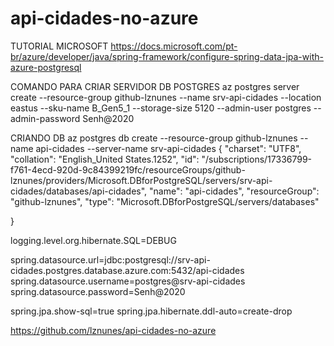 # api-cidades-no-azure


TUTORIAL MICROSOFT
https://docs.microsoft.com/pt-br/azure/developer/java/spring-framework/configure-spring-data-jpa-with-azure-postgresql


COMANDO PARA CRIAR SERVIDOR DB POSTGRES
az postgres server create --resource-group github-lznunes --name srv-api-cidades --location eastus --sku-name B_Gen5_1 --storage-size 5120 --admin-user postgres --admin-password Senh@2020


CRIANDO DB
az postgres db create --resource-group github-lznunes --name api-cidades --server-name srv-api-cidades
{
  "charset": "UTF8",
  "collation": "English_United States.1252",
  "id": "/subscriptions/17336799-f761-4ecd-920d-9c84399219fc/resourceGroups/github-lznunes/providers/Microsoft.DBforPostgreSQL/servers/srv-api-cidades/databases/api-cidades",
  "name": "api-cidades",
  "resourceGroup": "github-lznunes",
  "type": "Microsoft.DBforPostgreSQL/servers/databases"
  
}


logging.level.org.hibernate.SQL=DEBUG

spring.datasource.url=jdbc:postgresql://srv-api-cidades.postgres.database.azure.com:5432/api-cidades
spring.datasource.username=postgres@srv-api-cidades
spring.datasource.password=Senh@2020

spring.jpa.show-sql=true
spring.jpa.hibernate.ddl-auto=create-drop


https://github.com/lznunes/api-cidades-no-azure
